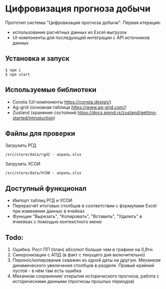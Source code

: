 # Цифровизация прогноза добычи
Прототип системы "Цифровизация прогноза добычи". 
Первая итерация: 
- использование расчётных данных из Excel-выгрузок
- UI-компоненты для последующей интеграции с API источников данных

## Установка и запуск
```
$ npm i
$ npm start
```

## Используемые библиотеки
- Consta (UI-компоненты https://consta.design/)
- Ag-grid (основная таблица https://www.ag-grid.com/)
- Zustand (хранение состояний https://docs.pmnd.rs/zustand/getting-started/introduction)


## Файлы для проверки
Загрузить РГД
```
/src/store/data/rgd2 - апрель.xlsx 
```

Загрузить УСОИ
``` 
/src/store/data/УСОИ - апрель.xlsx
```

## Доступный функционал
- Импорт таблиц РГД и УСОИ
- Перерасчёт итоговых столбцов в соответствии с формулами Excel при изменении данных в ячейках
- Функции "Вырезать", "Копировать", "Вставить", "Удалить" в ячеейках с помощью контекстного меню

## Todo:
1. Ошибка: Рост ПП (план) абсолют больше чем в графике на 0,8тн. 
2. Cинхронизации с АПД (в факт с текущего дня включительно)
3. Перенос/копирование скважин из одной даты на другую. Механизм динамического увеличения столбцов в разделе. Правый крайний пустой - в нём там есть ошибка
4. Механизм сохранения/ открытия исторического прогноза, работа с историческими данными (прогнозы прошлых периодов)